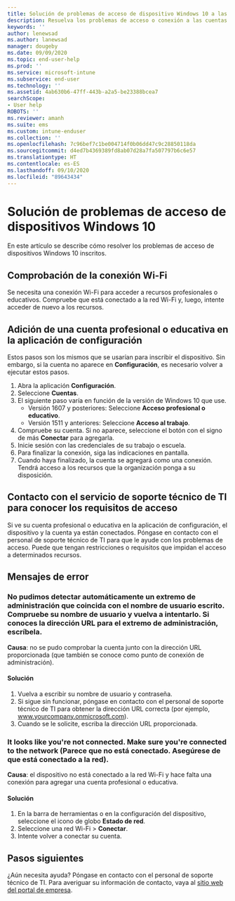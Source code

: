 ```yaml
---
title: Solución de problemas de acceso de dispositivo Windows 10 a las cuentas profesionales o educativas | Microsoft Intune
description: Resuelva los problemas de acceso o conexión a las cuentas en dispositivos Windows 10 inscritos.
keywords: ''
author: lenewsad
ms.author: lanewsad
manager: dougeby
ms.date: 09/09/2020
ms.topic: end-user-help
ms.prod: ''
ms.service: microsoft-intune
ms.subservice: end-user
ms.technology: ''
ms.assetid: 4ab630b6-47ff-443b-a2a5-be23388bcea7
searchScope:
- User help
ROBOTS: ''
ms.reviewer: amanh
ms.suite: ems
ms.custom: intune-enduser
ms.collection: ''
ms.openlocfilehash: 7c96bef7c1be004714f0b06dd47c9c28850118da
ms.sourcegitcommit: d4ed7b4369389fd8ab07d28a7fa507797b6c6e57
ms.translationtype: HT
ms.contentlocale: es-ES
ms.lasthandoff: 09/10/2020
ms.locfileid: "89643434"
---
```

# <a name="troubleshoot-windows-10-device-access"></a>Solución de problemas de acceso de dispositivos Windows 10
En este artículo se describe cómo resolver los problemas de acceso de dispositivos Windows 10 inscritos. 

## <a name="check-wi-fi-connection"></a>Comprobación de la conexión Wi-Fi  

Se necesita una conexión Wi-Fi para acceder a recursos profesionales o educativos. Compruebe que está conectado a la red Wi-Fi y, luego, intente acceder de nuevo a los recursos.  

## <a name="add-work-or-school-account-in-settings-app"></a>Adición de una cuenta profesional o educativa en la aplicación de configuración  
Estos pasos son los mismos que se usarían para inscribir el dispositivo. Sin embargo, si la cuenta no aparece en **Configuración**, es necesario volver a ejecutar estos pasos.  

1. Abra la aplicación **Configuración**. 
2. Seleccione **Cuentas**.
3. El siguiente paso varía en función de la versión de Windows 10 que use. 
    * Versión 1607 y posteriores: Seleccione **Acceso profesional o educativo**.
    * Versión 1511 y anteriores: Seleccione **Acceso al trabajo**.  
4. Compruebe su cuenta. Si no aparece, seleccione el botón con el signo de más **Conectar** para agregarla. 
5. Inicie sesión con las credenciales de su trabajo o escuela. 
6. Para finalizar la conexión, siga las indicaciones en pantalla.  
7. Cuando haya finalizado, la cuenta se agregará como una conexión. Tendrá acceso a los recursos que la organización ponga a su disposición.   

## <a name="contact-it-support-for-access-requirements"></a>Contacto con el servicio de soporte técnico de TI para conocer los requisitos de acceso  
Si ve su cuenta profesional o educativa en la aplicación de configuración, el dispositivo y la cuenta ya están conectados. Póngase en contacto con el personal de soporte técnico de TI para que le ayude con los problemas de acceso. Puede que tengan restricciones o requisitos que impidan el acceso a determinados recursos.  

## <a name="error-messages"></a>Mensajes de error  

### <a name="we-couldnt-auto-discover-a-management-endpoint-matching-the-username-entered-please-check-your-username-and-try-again-if-you-know-the-url-to-your-management-endpoint-please-enter-it"></a>No pudimos detectar automáticamente un extremo de administración que coincida con el nombre de usuario escrito. Compruebe su nombre de usuario y vuelva a intentarlo. Si conoces la dirección URL para el extremo de administración, escríbela.

**Causa**: no se pudo comprobar la cuenta junto con la dirección URL proporcionada (que también se conoce como punto de conexión de administración).  

#### <a name="resolution"></a>Solución
1. Vuelva a escribir su nombre de usuario y contraseña. 
2. Si sigue sin funcionar, póngase en contacto con el personal de soporte técnico de TI para obtener la dirección URL correcta (por ejemplo, www.yourcompany.onmicrosoft.com). 
3. Cuando se le solicite, escriba la dirección URL proporcionada. 

### <a name="it-looks-like-youre-not-connected-make-sure-youre-connected-to-the-network"></a>It looks like you're not connected. Make sure you're connected to the network (Parece que no está conectado. Asegúrese de que está conectado a la red).

**Causa**: el dispositivo no está conectado a la red Wi-Fi y hace falta una conexión para agregar una cuenta profesional o educativa.     

#### <a name="resolution"></a>Solución
1. En la barra de herramientas o en la configuración del dispositivo, seleccione el icono de globo **Estado de red**.
2. Seleccione una red Wi-Fi > **Conectar**.  
3. Intente volver a conectar su cuenta.  


## <a name="next-steps"></a>Pasos siguientes  

¿Aún necesita ayuda? Póngase en contacto con el personal de soporte técnico de TI. Para averiguar su información de contacto, vaya al [sitio web del portal de empresa](https://go.microsoft.com/fwlink/?linkid=2010980).
